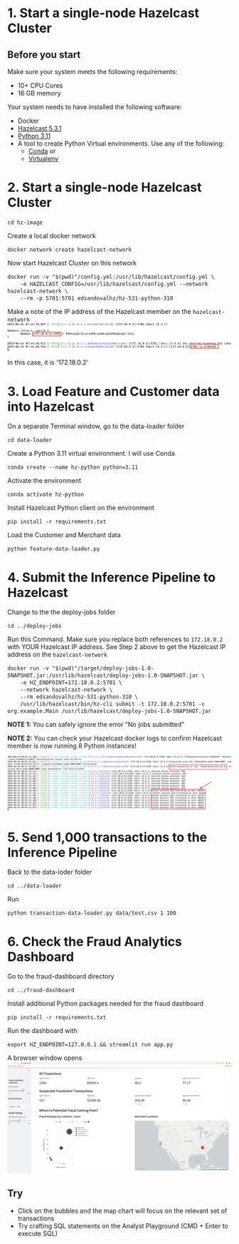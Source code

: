 # 1. Start a single-node Hazelcast Cluster


## Before you start
Make sure your system meets the following requirements:
* 10+ CPU Cores
* 16 GB memory


Your system needs to have installed the following software:
* Docker
* [Hazelcast 5.3.1](https://docs.hazelcast.com/hazelcast/5.2/getting-started/install-hazelcast#using-the-binary)
* [Python 3.11](https://www.python.org/downloads/)
* A tool to create Python Virtual environments. Use any of the following:
    * [Conda](https://docs.conda.io/projects/conda/en/latest/user-guide/install/#id2) or
    * [Virtualenv](https://virtualenv.pypa.io/en/latest/installation.html)
    
# 2. Start a single-node Hazelcast Cluster
```
cd hz-image
```

Create a local docker network

``` 
docker network create hazelcast-network
```

Now start Hazelcast Cluster on this network
```
docker run -v "$(pwd)"/config.yml:/usr/lib/hazelcast/config.yml \
    -e HAZELCAST_CONFIG=/usr/lib/hazelcast/config.yml --network hazelcast-network \
    --rm -p 5701:5701 edsandovalhz/hz-531-python-310
```

Make a note of the IP address of the Hazelcast member on the `hazelcast-network`
![Fraud dashboard](./images/local-hz-started.png)

In this case, it is '172.18.0.2'

# 3. Load Feature and Customer data into Hazelcast
On a separate Terminal window, go to the data-loader folder
```
cd data-loader
```
Create a Python 3.11 virtual environment. I will use Conda
```
conda create --name hz-python python=3.11
```
Activate the environment
```
conda activate hz-python
```
Install Hazelcast Python client on the environment
```
pip install -r requirements.txt
```
Load the Customer and Merchant data
```
python feature-data-loader.py    
```

# 4. Submit the Inference Pipeline to Hazelcast
Change to the the deploy-jobs folder
```
cd ../deploy-jobs
```
Run this Command. Make sure you replace both references to `172.18.0.2` with YOUR Hazelcast IP address. See Step 2 above to get the Hazelcast IP address on the `hazelcast-network`

```
docker run -v "$(pwd)"/target/deploy-jobs-1.0-SNAPSHOT.jar:/usr/lib/hazelcast/deploy-jobs-1.0-SNAPSHOT.jar \
    -e HZ_ENDPOINT=172.18.0.2:5701 \
    --network hazelcast-network \
    --rm edsandovalhz/hz-531-python-310 \
    /usr/lib/hazelcast/bin/hz-cli submit -t 172.18.0.2:5701 -c org.example.Main /usr/lib/hazelcast/deploy-jobs-1.0-SNAPSHOT.jar
```
**NOTE 1:** You can safely ignore the error "No jobs submitted"

**NOTE 2:** You can check your Hazelcast docker logs to confirm Hazelcast member is now running 8 Python instances!

![Pipeline with 8 Python processes](./images/pipeline-python.png)

# 5. Send 1,000 transactions to the Inference Pipeline
Back to the data-loder folder
```
cd ../data-loader
```
Run
```
python transaction-data-loader.py data/test.csv 1 100 
```

# 6. Check the Fraud Analytics Dashboard
Go to the fraud-dashboard directory
```
cd ../fraud-dashboard
```
Install additional Python packages needed for the fraud dashboard

```
pip install -r requirements.txt
```

Run the dashboard with
```
export HZ_ENDPOINT=127.0.0.1 && streamlit run app.py
```

A browser window opens 
![Fraud Dashboard](./images/1k-dashboard.png)

## Try
* Click on the bubbles and the map chart will focus on the relevant set of transactions
* Try crafting SQL statements on the Analyst Playground (CMD + Enter to execute SQL)








